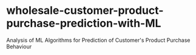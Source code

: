 # wholesale-customer-product-purchase-prediction-with-ML
Analysis of ML Algorithms for Prediction of Customer's Product Purchase Behaviour

